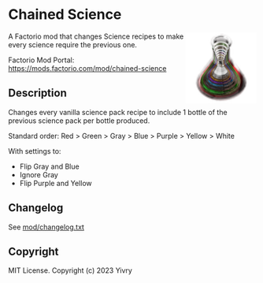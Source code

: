 # Chained Science

<img align="right" src="mod/thumbnail.png" title="Chained Science" alt="Thumbnail"/>A Factorio mod that changes Science recipes to make every science require the previous one.

Factorio Mod Portal: https://mods.factorio.com/mod/chained-science

## Description

Changes every vanilla science pack recipe to include 1 bottle of the previous science pack per bottle produced.

Standard order: Red > Green > Gray > Blue > Purple > Yellow > White

With settings to:

* Flip Gray and Blue
* Ignore Gray
* Flip Purple and Yellow

## Changelog

See [mod/changelog.txt](mod/changelog.txt)

## Copyright

MIT License. Copyright (c) 2023 Yivry
